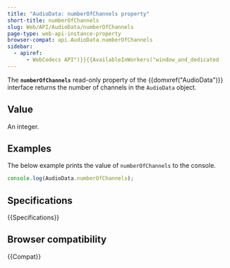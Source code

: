 ```yaml
---
title: "AudioData: numberOfChannels property"
short-title: numberOfChannels
slug: Web/API/AudioData/numberOfChannels
page-type: web-api-instance-property
browser-compat: api.AudioData.numberOfChannels
sidebar:
  - apiref:
      - WebCodecs API")}}{{AvailableInWorkers("window_and_dedicated
---
```


The **`numberOfChannels`** read-only property of the {{domxref("AudioData")}} interface returns the number of channels in the `AudioData` object.

## Value

An integer.

## Examples

The below example prints the value of `numberOfChannels` to the console.

```js
console.log(AudioData.numberOfChannels);
```

## Specifications

{{Specifications}}

## Browser compatibility

{{Compat}}
